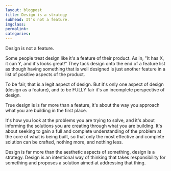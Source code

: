 ```yaml
---
layout: blogpost
title: Design is a strategy
subhead: It's not a feature.
imgclass:
permalink:
categories:
---
```


Design is not a feature.

Some people treat design like it's a feature of their product. As in, "It has X, it can Y, and it's looks great!" They tack design onto the end of a feature list as though having something that is well designed is just another feature in a list of positive aspects of the product.

To be fair, that is a legit aspect of design. But it's only one aspect of design (design as a feature), and to be FULLY fair it's an incomplete perspective of design.

True design is is far more than a feature, it's about the way you approach what you are building in the first place.

It's how you look at the problems you are trying to solve, and it's about informing the solutions you are creating through what you are building. It's about seeking to gain a full and complete understanding of the problem at the core of what is being built, so that only the most effective and complete solution can be crafted, nothing more, and nothing less.

Design is far more than the aesthetic aspects of something, design is a strategy. Design is an intentional way of thinking that takes responsibility for something and proposes a solution aimed at addressing that thing.
